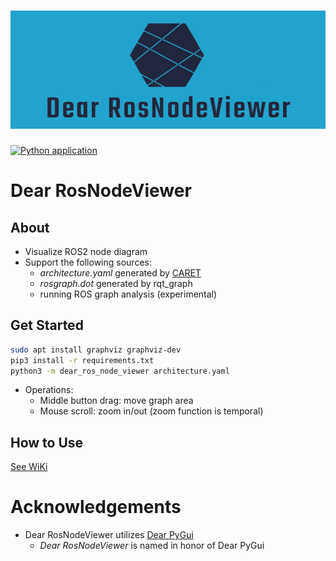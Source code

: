 <h1 align="center">
    <img src="./00_docs/logo.png" alt="Dear RosNodeViewer logo"></a>
</h1>

[![Python application](https://github.com/takeshi-iwanari/dear_ros_node_viewer/actions/workflows/python-app.yml/badge.svg)](https://github.com/takeshi-iwanari/dear_ros_node_viewer/actions/workflows/python-app.yml)

# Dear RosNodeViewer
## About
- Visualize ROS2 node diagram
- Support the following sources:
    - *architecture.yaml* generated by [CARET](https://tier4.github.io/CARET_doc)
    - *rosgraph.dot* generated by rqt_graph
    - running ROS graph analysis (experimental)

## Get Started
```sh
sudo apt install graphviz graphviz-dev
pip3 install -r requirements.txt
python3 -m dear_ros_node_viewer architecture.yaml
```

- Operations:
    - Middle button drag: move graph area
    - Mouse scroll: zoom in/out (zoom function is temporal)


## How to Use
[See WiKi](https://github.com/takeshi-iwanari/dear_ros_node_viewer/wiki/01.-How-to-Use)


# Acknowledgements
- Dear RosNodeViewer utilizes [Dear PyGui](https://github.com/hoffstadt/DearPyGui)
    - *Dear RosNodeViewer* is named in honor of Dear PyGui

